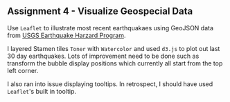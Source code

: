 ## Assignment 4 - Visualize Geospecial Data

Use `Leaflet` to illustrate most recent earthquakaes using  GeoJSON data from [USGS Earthquake Harzard Program](https://earthquake.usgs.gov/earthquakes/feed/v1.0/csv.php).

I layered Stamen tiles `Toner` with `Watercolor` and used `d3.js` to plot out last 30 day earthquakes. Lots of improvement need to be done such as transform the bubble display positions which currently all start from the top left corner.

I also ran into issue displaying tooltips. In retrospect, I should have used `Leaflet`'s built in tooltip.